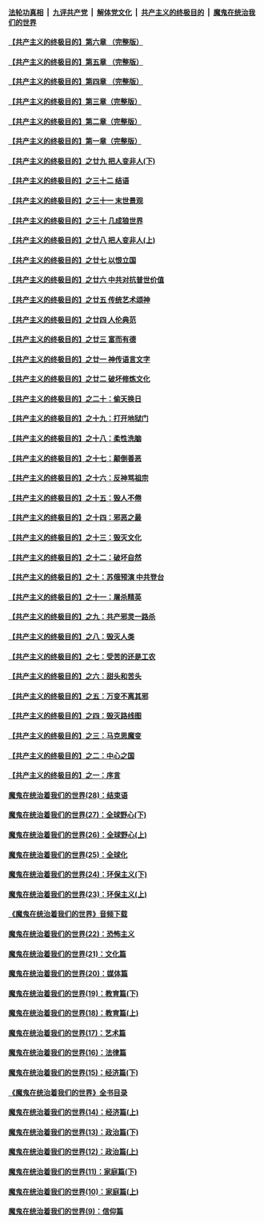 ####  [法轮功真相](../../../../basic/blob/master/README.md?t=05081131) &nbsp;|&nbsp; [九评共产党](../../../../9ping.md/blob/master/README.md?t=05081131) &nbsp;|&nbsp; [解体党文化](../../../../jtdwh.md/blob/master/README.md?t=05081131)  &nbsp;|&nbsp; [共产主义的终极目的](../../../../gczydzjmd.md/blob/master/README.md?t=05081131) &nbsp;|&nbsp; [魔鬼在统治我们的世界](../../../../mgztzwmdsj.md/blob/master/README.md?t=05081131) 

#### [【共产主义的终极目的】第六章 （完整版）](../pages/nsc422/n11428913.md?t=05081131) 

#### [【共产主义的终极目的】第五章 （完整版）](../pages/nsc422/n11428912.md?t=05081131) 

#### [【共产主义的终极目的】第四章 （完整版）](../pages/nsc422/n11428907.md?t=05081131) 

#### [【共产主义的终极目的】第三章（完整版）](../pages/nsc422/n11428848.md?t=05081131) 

#### [【共产主义的终极目的】第二章（完整版）](../pages/nsc422/n11428831.md?t=05081131) 

#### [【共产主义的终极目的】第一章（完整版）](../pages/nsc422/n11417651.md?t=05081131) 

#### [【共产主义的终极目的】之廿九 把人变非人(下)](../pages/nsc422/n11344140.md?t=05081131) 

#### [【共产主义的终极目的】之三十二 结语](../pages/nsc422/n11360535.md?t=05081131) 

#### [【共产主义的终极目的】之三十一 末世景观](../pages/nsc422/n11351129.md?t=05081131) 

#### [【共产主义的终极目的】之三十 几成狼世界](../pages/nsc422/n11348280.md?t=05081131) 

#### [【共产主义的终极目的】之廿八 把人变非人(上)](../pages/nsc422/n11340492.md?t=05081131) 

#### [【共产主义的终极目的】之廿七 以恨立国](../pages/nsc422/n11336944.md?t=05081131) 

#### [【共产主义的终极目的】之廿六 中共对抗普世价值](../pages/nsc422/n11324785.md?t=05081131) 

#### [【共产主义的终极目的】之廿五 传统艺术颂神](../pages/nsc422/n11296396.md?t=05081131) 

#### [【共产主义的终极目的】之廿四 人伦典范](../pages/nsc422/n11296397.md?t=05081131) 

#### [【共产主义的终极目的】之廿三 富而有德](../pages/nsc422/n11283598.md?t=05081131) 

#### [【共产主义的终极目的】之廿一 神传语言文字](../pages/nsc422/n11263265.md?t=05081131) 

#### [【共产主义的终极目的】之廿二 破坏修炼文化](../pages/nsc422/n11245728.md?t=05081131) 

#### [【共产主义的终极目的】之二十：偷天换日](../pages/nsc422/n11238846.md?t=05081131) 

#### [【共产主义的终极目的】之十九：打开地狱门](../pages/nsc422/n11206376.md?t=05081131) 

#### [【共产主义的终极目的】之十八：柔性洗脑](../pages/nsc422/n11199994.md?t=05081131) 

#### [【共产主义的终极目的】之十七：颠倒善恶](../pages/nsc422/n11179782.md?t=05081131) 

#### [【共产主义的终极目的】之十六：反神骂祖宗](../pages/nsc422/n11166798.md?t=05081131) 

#### [【共产主义的终极目的】之十五：毁人不倦](../pages/nsc422/n11166792.md?t=05081131) 

#### [【共产主义的终极目的】之十四：邪恶之最](../pages/nsc422/n11150249.md?t=05081131) 

#### [【共产主义的终极目的】之十三：毁灭文化](../pages/nsc422/n11135227.md?t=05081131) 

#### [【共产主义的终极目的】之十二：破坏自然](../pages/nsc422/n11135214.md?t=05081131) 

#### [【共产主义的终极目的】之十：苏俄预演 中共登台](../pages/nsc422/n11118424.md?t=05081131) 

#### [【共产主义的终极目的】之十一：屠杀精英](../pages/nsc422/n11118442.md?t=05081131) 

#### [【共产主义的终极目的】之九：共产邪灵一路杀](../pages/nsc422/n11114139.md?t=05081131) 

#### [【共产主义的终极目的】之八：毁灭人类](../pages/nsc422/n11108503.md?t=05081131) 

#### [【共产主义的终极目的】之七：受苦的还是工农](../pages/nsc422/n11101809.md?t=05081131) 

#### [【共产主义的终极目的】之六：甜头和苦头](../pages/nsc422/n11096971.md?t=05081131) 

#### [【共产主义的终极目的】之五：万变不离其邪](../pages/nsc422/n11091285.md?t=05081131) 

#### [【共产主义的终极目的】之四：毁灭路线图](../pages/nsc422/n11086284.md?t=05081131) 

#### [【共产主义的终极目的】之三：马克思魔变](../pages/nsc422/n11061941.md?t=05081131) 

#### [【共产主义的终极目的】之二：中心之国](../pages/nsc422/n11047728.md?t=05081131) 

#### [【共产主义的终极目的】之一：序言](../pages/nsc422/n11086077.md?t=05081131) 

#### [魔鬼在统治着我们的世界(28)：结束语](../pages/nsc422/n10936246.md?t=05081131) 

#### [魔鬼在统治着我们的世界(27)：全球野心(下)](../pages/nsc422/n10928319.md?t=05081131) 

#### [魔鬼在统治着我们的世界(26)：全球野心(上)](../pages/nsc422/n10900318.md?t=05081131) 

#### [魔鬼在统治着我们的世界(25)：全球化](../pages/nsc422/n10788205.md?t=05081131) 

#### [魔鬼在统治着我们的世界(24)：环保主义(下)](../pages/nsc422/n10695307.md?t=05081131) 

#### [魔鬼在统治着我们的世界(23)：环保主义(上)](../pages/nsc422/n10688613.md?t=05081131) 

#### [《魔鬼在统治着我们的世界》音频下载](../pages/nsc422/n10635553.md?t=05081131) 

#### [魔鬼在统治着我们的世界(22)：恐怖主义](../pages/nsc422/n10614727.md?t=05081131) 

#### [魔鬼在统治着我们的世界(21)：文化篇](../pages/nsc422/n10597706.md?t=05081131) 

#### [魔鬼在统治着我们的世界(20)：媒体篇](../pages/nsc422/n10586579.md?t=05081131) 

#### [魔鬼在统治着我们的世界(19)：教育篇(下)](../pages/nsc422/n10564808.md?t=05081131) 

#### [魔鬼在统治着我们的世界(18)：教育篇(上)](../pages/nsc422/n10526970.md?t=05081131) 

#### [魔鬼在统治着我们的世界(17)：艺术篇](../pages/nsc422/n10499093.md?t=05081131) 

#### [魔鬼在统治着我们的世界(16)：法律篇](../pages/nsc422/n10485969.md?t=05081131) 

#### [魔鬼在统治着我们的世界(15)：经济篇(下)](../pages/nsc422/n10469975.md?t=05081131) 

#### [《魔鬼在统治着我们的世界》全书目录](../pages/nsc422/n10464261.md?t=05081131) 

#### [魔鬼在统治着我们的世界(14)：经济篇(上)](../pages/nsc422/n10457370.md?t=05081131) 

#### [魔鬼在统治着我们的世界(13)：政治篇(下)](../pages/nsc422/n10448270.md?t=05081131) 

#### [魔鬼在统治着我们的世界(12)：政治篇(上)](../pages/nsc422/n10444576.md?t=05081131) 

#### [魔鬼在统治着我们的世界(11)：家庭篇(下)](../pages/nsc422/n10440961.md?t=05081131) 

#### [魔鬼在统治着我们的世界(10)：家庭篇(上)](../pages/nsc422/n10435448.md?t=05081131) 

#### [魔鬼在统治着我们的世界(9)：信仰篇](../pages/nsc422/n10432159.md?t=05081131) 

